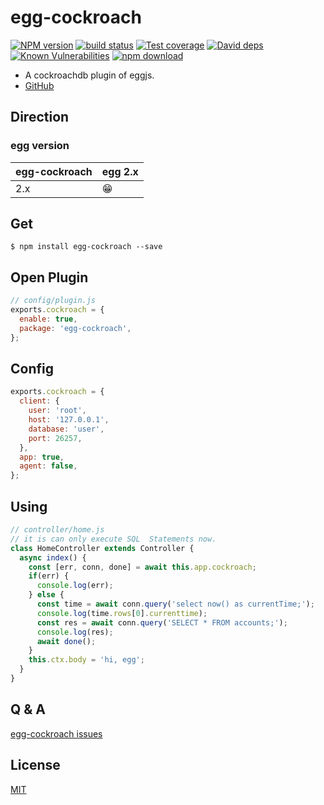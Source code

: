 # egg-cockroach

[![NPM version][npm-image]][npm-url]
[![build status][travis-image]][travis-url]
[![Test coverage][codecov-image]][codecov-url]
[![David deps][david-image]][david-url]
[![Known Vulnerabilities][snyk-image]][snyk-url]
[![npm download][download-image]][download-url]

[npm-image]: https://img.shields.io/npm/v/egg-cockroach.svg?style=flat-square
[npm-url]: https://npmjs.org/package/egg-cockroach
[travis-image]: https://img.shields.io/travis/eggjs/egg-cockroach.svg?style=flat-square
[travis-url]: https://travis-ci.org/eggjs/egg-cockroach
[codecov-image]: https://img.shields.io/codecov/c/github/eggjs/egg-cockroach.svg?style=flat-square
[codecov-url]: https://codecov.io/github/eggjs/egg-cockroach?branch=master
[david-image]: https://img.shields.io/david/eggjs/egg-cockroach.svg?style=flat-square
[david-url]: https://david-dm.org/eggjs/egg-cockroach
[snyk-image]: https://snyk.io/test/npm/egg-cockroach/badge.svg?style=flat-square
[snyk-url]: https://snyk.io/test/npm/egg-cockroach
[download-image]: https://img.shields.io/npm/dm/egg-cockroach.svg?style=flat-square
[download-url]: https://npmjs.org/package/egg-cockroach

* A cockroachdb plugin of eggjs.
* [GitHub](https://github.com/Txiaozhe/egg-cockroach)

## Direction

### egg version

| egg-cockroach | egg 2.x |
| ------------- | ------- |
| 2.x           | 😁      |

## Get
```shell
$ npm install egg-cockroach --save
```

## Open Plugin

```js
// config/plugin.js
exports.cockroach = {
  enable: true,
  package: 'egg-cockroach',
};
```

## Config

```javascript
exports.cockroach = {
  client: {
    user: 'root',
    host: '127.0.0.1',
    database: 'user',
    port: 26257,
  },
  app: true,
  agent: false,
};
```

## Using

```javascript
// controller/home.js
// it is can only execute SQL  Statements now.
class HomeController extends Controller {
  async index() {
    const [err, conn, done] = await this.app.cockroach;
    if(err) {
      console.log(err);
    } else {
      const time = await conn.query('select now() as currentTime;');
      console.log(time.rows[0].currenttime);
      const res = await conn.query('SELECT * FROM accounts;');
      console.log(res);
      await done();
    }
    this.ctx.body = 'hi, egg';
  }
}
```
## Q & A

[egg-cockroach issues](https://github.com/Txiaozhe/egg-cockroach/issues)

## License

[MIT](LICENSE)
